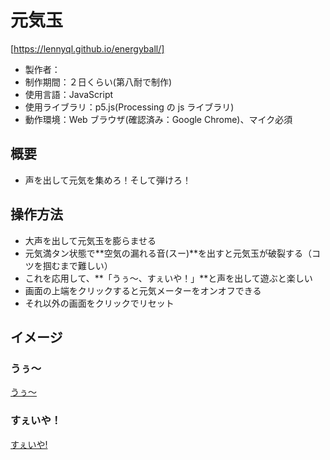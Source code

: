 # 元気玉

[https://lennyql.github.io/energyball/]

- 製作者：
- 制作期間：２日くらい(第八耐で制作)
- 使用言語：JavaScript
- 使用ライブラリ：p5.js(Processing の js ライブラリ)
- 動作環境：Web ブラウザ(確認済み：Google Chrome)、マイク必須

## 概要

- 声を出して元気を集めろ！そして弾けろ！

## 操作方法

- 大声を出して元気玉を膨らませる
- 元気満タン状態で**空気の漏れる音(スー)**を出すと元気玉が破裂する（コツを掴むまで難しい）
- これを応用して、**「うぅ〜、すぇいや！」**と声を出して遊ぶと楽しい
- 画面の上端をクリックすると元気メーターをオンオフできる
- それ以外の画面をクリックでリセット

## イメージ

### **うぅ〜**
[うぅ〜](png/gyu.png)

### **すぇいや！**
[すぇいや!](png/pan.png)
